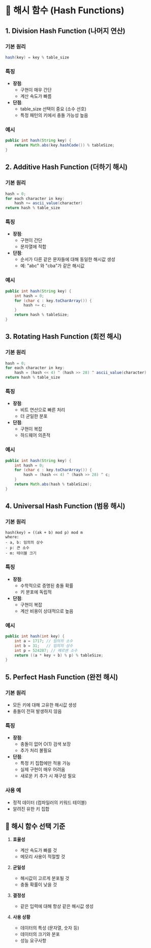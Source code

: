 # 🔑 해시 함수 (Hash Functions)

## 1. Division Hash Function (나머지 연산)

### 기본 원리
```java
hash(key) = key % table_size
```

### 특징
- **장점**:
  - 구현이 매우 간단
  - 계산 속도가 빠름
- **단점**:
  - table_size 선택이 중요 (소수 선호)
  - 특정 패턴의 키에서 충돌 가능성 높음

### 예시
```java
public int hash(String key) {
    return Math.abs(key.hashCode()) % tableSize;
}
```

## 2. Additive Hash Function (더하기 해시)

### 기본 원리
```java
hash = 0;
for each character in key:
    hash += ascii_value(character)
return hash % table_size
```

### 특징
- **장점**:
  - 구현이 간단
  - 문자열에 적합
- **단점**:
  - 순서가 다른 같은 문자들에 대해 동일한 해시값 생성
  - 예: "abc" 와 "cba"가 같은 해시값

### 예시
```java
public int hash(String key) {
    int hash = 0;
    for (char c : key.toCharArray()) {
        hash += c;
    }
    return hash % tableSize;
}
```

## 3. Rotating Hash Function (회전 해시)

### 기본 원리
```java
hash = 0;
for each character in key:
    hash = (hash << 4) ^ (hash >> 28) ^ ascii_value(character)
return hash % table_size
```

### 특징
- **장점**:
  - 비트 연산으로 빠른 처리
  - 더 균일한 분포
- **단점**:
  - 구현이 복잡
  - 하드웨어 의존적

### 예시
```java
public int hash(String key) {
    int hash = 0;
    for (char c : key.toCharArray()) {
        hash = (hash << 4) ^ (hash >> 28) ^ c;
    }
    return Math.abs(hash % tableSize);
}
```

## 4. Universal Hash Function (범용 해시)

### 기본 원리
```
hash(key) = ((ak + b) mod p) mod m
where:
- a, b: 임의의 상수
- p: 큰 소수
- m: 테이블 크기
```

### 특징
- **장점**:
  - 수학적으로 증명된 충돌 확률
  - 키 분포에 독립적
- **단점**:
  - 구현이 복잡
  - 계산 비용이 상대적으로 높음

### 예시
```java
public int hash(int key) {
    int a = 1717; // 임의의 소수
    int b = 31;   // 임의의 상수
    int p = 524287; // 메르센 소수
    return ((a * key + b) % p) % tableSize;
}
```

## 5. Perfect Hash Function (완전 해시)

### 기본 원리
- 모든 키에 대해 고유한 해시값 생성
- 충돌이 전혀 발생하지 않음

### 특징
- **장점**:
  - 충돌이 없어 O(1) 검색 보장
  - 추가 처리 불필요
- **단점**:
  - 특정 키 집합에만 적용 가능
  - 실제 구현이 매우 어려움
  - 새로운 키 추가 시 재구성 필요

### 사용 예
- 정적 데이터 (컴파일러의 키워드 테이블)
- 알려진 유한 키 집합

## 📌 해시 함수 선택 기준

1. **효율성**
   - 계산 속도가 빠를 것
   - 메모리 사용이 적절할 것

2. **균일성**
   - 해시값이 고르게 분포될 것
   - 충돌 확률이 낮을 것

3. **결정성**
   - 같은 입력에 대해 항상 같은 해시값 생성

4. **사용 상황**
   - 데이터의 특성 (문자열, 숫자 등)
   - 데이터의 크기와 분포
   - 성능 요구사항
